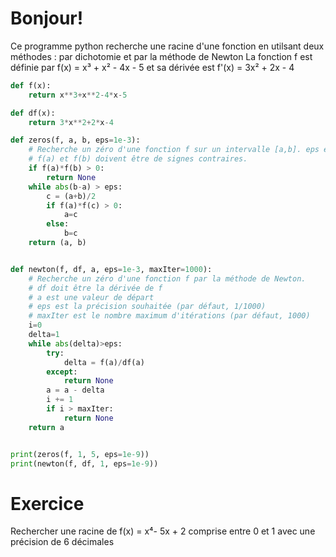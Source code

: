 # Bonjour!

Ce programme python recherche une racine d'une fonction en utilsant deux méthodes : par dichotomie et par la méthode de Newton
La fonction f est définie par f(x) = x³ + x² - 4x - 5 et sa dérivée est f'(x) = 3x² + 2x - 4

```python runnable
def f(x):
    return x**3+x**2-4*x-5

def df(x):
    return 3*x**2+2*x-4

def zeros(f, a, b, eps=1e-3):
    # Recherche un zéro d'une fonction f sur un intervalle [a,b]. eps est la précision souhaitée (par défaut, 1/1000)
    # f(a) et f(b) doivent être de signes contraires.
    if f(a)*f(b) > 0:
        return None
    while abs(b-a) > eps:    
        c = (a+b)/2
        if f(a)*f(c) > 0:
            a=c
        else:
            b=c
    return (a, b)  


def newton(f, df, a, eps=1e-3, maxIter=1000):
    # Recherche un zéro d'une fonction f par la méthode de Newton. 
    # df doit être la dérivée de f
    # a est une valeur de départ
    # eps est la précision souhaitée (par défaut, 1/1000)
    # maxIter est le nombre maximum d'itérations (par défaut, 1000)
    i=0
    delta=1
    while abs(delta)>eps:
        try:
            delta = f(a)/df(a)
        except:
            return None
        a = a - delta
        i += 1
        if i > maxIter:
            return None
    return a


print(zeros(f, 1, 5, eps=1e-9))
print(newton(f, df, 1, eps=1e-9))
```

# Exercice

Rechercher une racine de f(x) = x⁴- 5x + 2 comprise entre 0 et 1 avec une précision de 6 décimales